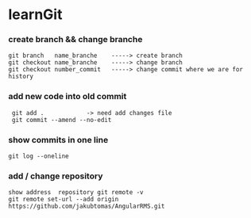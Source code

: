 # learnGit

### create branch && change branche
```
git branch   name_branche    -----> create branch
git checkout name_branche    -----> change branch
git checkout number_commit   -----> change commit where we are for history
```

### add new code into old commit 
```
 git add .            -> need add changes file
 git commit --amend --no-edit
```
### show commits in one line 
```
git log --oneline
```



### add / change repository 
```
show address  repository git remote -v 
git remote set-url --add origin https://github.com/jakubtomas/AngularRMS.git 
```
